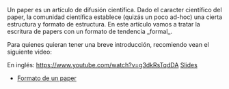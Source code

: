 Un paper es un artículo de difusión científica. Dado el caracter científico del paper, la comunidad científica establece (quizás un poco ad-hoc) una cierta estructura y formato de estructura. En este artículo vamos a tratar la escritura de papers con un formato de tendencia \_formal\_.

Para quienes quieran tener una breve introducción, recomiendo vean el siguiente video:

En inglés: [<https://www.youtube.com/watch?v=g3dkRsTqdDA>](https://www.youtube.com/watch?v=g3dkRsTqdDA) [Slides](http://research.microsoft.com/en-us/um/people/simonpj/papers/giving-a-talk/writing-a-paper-slides.pdf)

-   [Formato de un paper](formato-de-un-paper.html)

